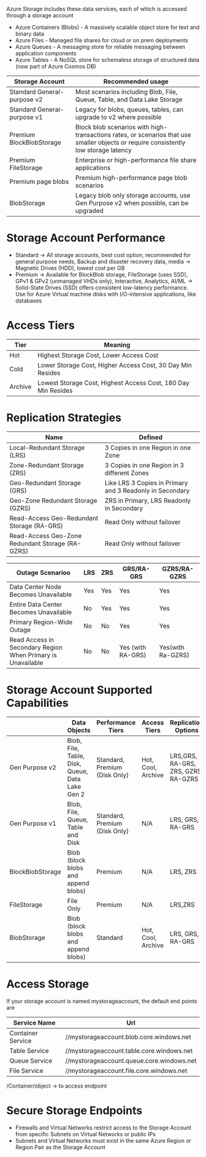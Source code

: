 Azure Storage includes these data services, each of which is accessed through a storage account

- Azure Containers (Blobs) - A massively scalable object store for text and binary data
- Azure Files - Managed file shares for cloud or on prem deployments
- Azure Queues - A messaging store for reliable messaging between application components
- Azure Tables - A NoSQL store for schemaless storage of structured data (now part of Azure Cosmos DB)

|Storage Account|Recommended usage|
|---------------|-----------------|
|Standard General-purpose v2| Most scenarios including Blob, File, Queue, Table, and Data Lake Storage|
|Standard General-purpose v1| Legacy for blobs, queues, tables, can upgrade to v2 where possible|
|Premium BlockBlobStorage|Block blob scenarios with high-transactions rates, or scenarios that use smaller objects or require consistently low storage latency|
|Premium FileStorage|Enterprise or high-performance file share applications|
|Premium page blobs|Premium high-performance page blob scenarios|
|BlobStorage|Legacy blob only storage accounts, use Gen Purpose v2 when possible, can be upgraded|

# Storage Account Performance
- Standard -> All storage accounts, best cost option, recommended for general purpose needs, Backup and disaster recovery data, media -> Magnetic Drives (HDD), lowest cost per GB
- Premium -> Available for BlockBlob storage, FileStorage (uses SSD), GPv1 & GPv2 (unmanaged VHDs only), Interactive, Analytics, AI/ML -> Solid-State Drives (SSD) offers consistent low-latency performance.  Use for Azure Virtual machine disks with I/O-intensive applications, like databases

# Access Tiers

|Tier|Meaning|
|---|---|
|Hot|Highest Storage Cost, Lower Access Cost|
|Cold|Lower Storage Cost, Higher Access Cost, 30 Day Min Resides|
|Archive|Lowest Storage Cost, Highest Access Cost, 180 Day Min Resides|

# Replication Strategies

|Name|Defined|
|---|---|
|Local-Redundant Storage (LRS) |3 Copies in one Region in one Zone|
|Zone-Redundant Storage (ZRS) |3 Copies in one Region in 3 different Zones|
|Geo-Redundant Storage (GRS) | Like LRS 3 Copies in Primary and 3 Readonly in Secondary|
|Geo-Zone Redundant Storage (GZRS)| ZRS in Primary, LRS Readonly in Secondary|
|Read-Access Geo-Redundant Storage (RA-GRS)| Read Only without failover|
|Read-Access Geo-Zone Redundant Storage (RA-GZRS) | Read Only without failover|

|Outage Scenarioo|LRS|ZRS|GRS/RA-GRS|GZRS/RA-GZRS|
|---|---|---|---|---|
|Data Center Node Becomes Unavailable|Yes|Yes|Yes|Yes|
|Entire Data Center Becomes Unavailable|No|Yes|Yes|Yes|
|Primary Region-Wide Outage|No|No|Yes|Yes|
|Read Access in Secondary Region When Primary is Unavailable|No|No|Yes (with RA-GRS)|Yes(with Ra-GZRS)|

# Storage Account Supported Capabilities

| |Data Objects|Performance Tiers|Access Tiers|Replication Options|
|---|---|---|---|---|
|Gen Purpose v2|Blob, File, Table, Disk, Queue, Data Lake Gen 2| Standard, Premium (Disk Only)|Hot, Cool, Archive|LRS,GRS, RA-GRS, ZRS, GZRS, RA-GZRS|
|Gen Purpose v1|Blob, File, Queue, Table and Disk|Standard, Premium (Disk Only)|N/A|LRS, GRS, RA-GRS|
|BlockBlobStorage|Blob (block blobs and append blobs)|Premium|N/A|LRS, ZRS|
|FileStorage|File Only|Premium|N/A|LRS,ZRS|
|BlobStorage|Blob (block blobs and append blobs)|Standard|Hot, Cool, Archive| LRS, GRS, RA-GRS|

# Access Storage

If your storage account is named mystorageaccount, the default end points are

|Service Name|Url|
|-----|----|
|Container Service|//mystorageaccount.blob.core.windows.net|
|Table Service|//mystorageaccount.table.core.windows.net|
|Queue Service|//mystorageaccount.queue.core.windows.net|
|File Service|//mystorageaccount.file.core.windows.net|

/Container/object -> to access endpoint

# Secure Storage Endpoints

- Firewalls and Virtual Networks restrict access to the Storage Account from specific Subnets on Virtual Networks or public IPs
- Subnets and Virtual Networks must exist in the same Azure Region or Region Pair as the Storage Account

